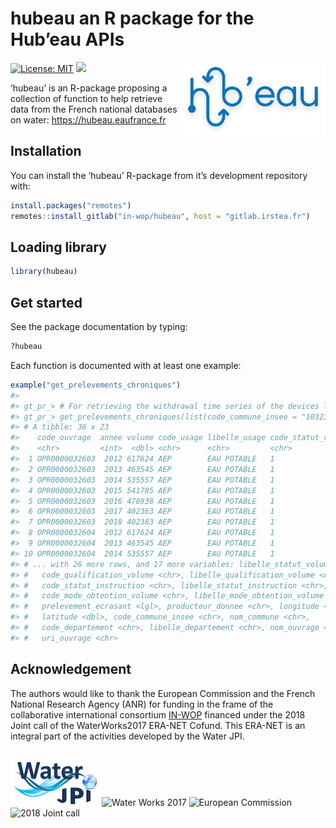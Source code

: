 
<!-- README.md is generated from README.Rmd. Please edit that file -->

# hubeau an R package for the Hub’eau APIs

<img src="man/figures/logo.svg" align="right" height="120px"/>

<!-- badges: start -->

[![License:
MIT](https://img.shields.io/badge/license-MIT-orange.svg)](https://cran.r-project.org/web/licenses/MIT)
[![](https://img.shields.io/badge/lifecycle-experimental-blue.svg)](https://lifecycle.r-lib.org/articles/stages.html#experimental)
<!-- badges: end -->

‘hubeau’ is an R-package proposing a collection of function to help
retrieve data from the French national databases on water:
<https://hubeau.eaufrance.fr>

## Installation

You can install the ‘hubeau’ R-package from it’s development repository
with:

``` r
install.packages("remotes")
remotes::install_gitlab("in-wop/hubeau", host = "gitlab.irstea.fr")
```

## Loading library

``` r
library(hubeau)
```

## Get started

See the package documentation by typing:

``` r
?hubeau
```

Each function is documented with at least one example:

``` r
example("get_prelevements_chroniques")
#> 
#> gt_pr_> # For retrieving the withdrawal time series of the devices located in Romilly-sur-Seine
#> gt_pr_> get_prelevements_chroniques(list(code_commune_insee = "10323"))
#> # A tibble: 36 x 23
#>    code_ouvrage  annee volume code_usage libelle_usage code_statut_volume
#>    <chr>         <int>  <dbl> <chr>      <chr>         <chr>             
#>  1 OPR0000032603  2012 617624 AEP        EAU POTABLE   1                 
#>  2 OPR0000032603  2013 463545 AEP        EAU POTABLE   1                 
#>  3 OPR0000032603  2014 535557 AEP        EAU POTABLE   1                 
#>  4 OPR0000032603  2015 541785 AEP        EAU POTABLE   1                 
#>  5 OPR0000032603  2016 478938 AEP        EAU POTABLE   1                 
#>  6 OPR0000032603  2017 402363 AEP        EAU POTABLE   1                 
#>  7 OPR0000032603  2018 402383 AEP        EAU POTABLE   1                 
#>  8 OPR0000032604  2012 617624 AEP        EAU POTABLE   1                 
#>  9 OPR0000032604  2013 463545 AEP        EAU POTABLE   1                 
#> 10 OPR0000032604  2014 535557 AEP        EAU POTABLE   1                 
#> # ... with 26 more rows, and 17 more variables: libelle_statut_volume <chr>,
#> #   code_qualification_volume <chr>, libelle_qualification_volume <chr>,
#> #   code_statut_instruction <chr>, libelle_statut_instruction <chr>,
#> #   code_mode_obtention_volume <chr>, libelle_mode_obtention_volume <chr>,
#> #   prelevement_ecrasant <lgl>, producteur_donnee <chr>, longitude <dbl>,
#> #   latitude <dbl>, code_commune_insee <chr>, nom_commune <chr>,
#> #   code_departement <chr>, libelle_departement <chr>, nom_ouvrage <chr>,
#> #   uri_ouvrage <chr>
```

## Acknowledgement

The authors would like to thank the European Commission and the French
National Research Agency (ANR) for funding in the frame of the
collaborative international consortium
[IN-WOP](http://www.waterjpi.eu/joint-calls/joint-call-2018-waterworks-2017/booklet/in-wop)
financed under the 2018 Joint call of the WaterWorks2017 ERA-NET Cofund.
This ERA-NET is an integral part of the activities developed by the
Water JPI.

<div style="display: flex; justify-content: space-between;">

![Water JPI](man/figures/logo_water_jpi.png) ![Water Works
2017](man/figures/logo_water_works_2017.png) ![European
Commission](man/figures/logo_european_commission.jpg) ![2018 Joint
call](man/figures/logo_2018_joint_call.png)

</div>

